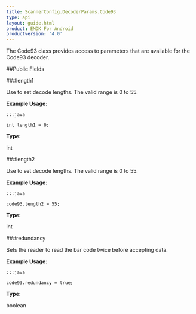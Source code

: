 ```yaml
---
title: ScannerConfig.DecoderParams.Code93
type: api
layout: guide.html
product: EMDK For Android
productversion: '4.0'
---
```



The Code93 class provides access to parameters that are available for
 the Code93 decoder.

##Public Fields

###length1

Use to set decode lengths. The valid range is 0 to 55.
 
 

**Example Usage:**
	
	:::java
	
	int length1 = 0;
	


**Type:**

int

###length2

Use to set decode lengths. The valid range is 0 to 55.
 
 

**Example Usage:**
	
	:::java
	
	code93.length2 = 55;
	


**Type:**

int

###redundancy

Sets the reader to read the bar code twice before accepting data.
 
 

**Example Usage:**
	
	:::java
	
	code93.redundancy = true;
	


**Type:**

boolean












